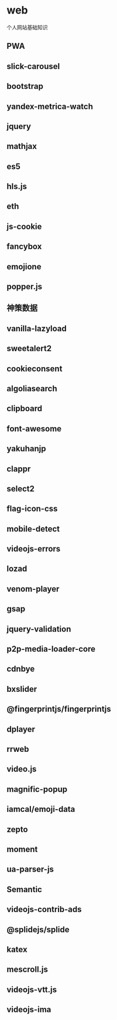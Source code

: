 # web
个人网站基础知识
## PWA
## slick-carousel
## bootstrap
## yandex-metrica-watch
## jquery
## mathjax
## es5
## hls.js
## eth
## js-cookie
## fancybox
## emojione
## popper.js
## 神策数据
## vanilla-lazyload
## sweetalert2
## cookieconsent
## algoliasearch
## clipboard
## font-awesome
## yakuhanjp
## clappr
## select2
## flag-icon-css
## mobile-detect
## videojs-errors
## lozad
## venom-player
## gsap
## jquery-validation
## p2p-media-loader-core
## cdnbye
## bxslider
## @fingerprintjs/fingerprintjs
## dplayer
## rrweb
## video.js
## magnific-popup
## iamcal/emoji-data
## zepto
## moment
## ua-parser-js
## Semantic
## videojs-contrib-ads
## @splidejs/splide
## katex
## mescroll.js
## videojs-vtt.js
## videojs-ima
